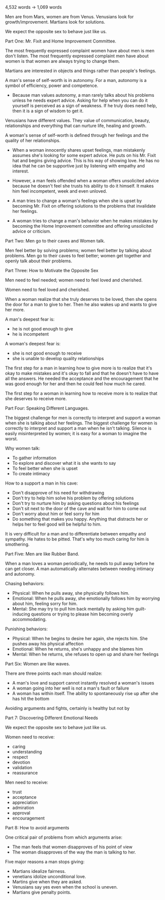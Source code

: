 4,532 words -> 1,069 words




Men are from Mars, women are from Venus. Venusians look for growth/improvement. Martians look for solutions.

We expect the opposite sex to behave just like us.





Part One: Mr. Fixit and Home Improvement Committee.


The most frequently expressed complaint women have about men is men don't listen. The most frequently expressed complaint men have about women is that women are always trying to change them.




Martians are interested in objects and things rather than people's feelings.

A man's sense of self-worth is in autonomy. For a man, autonomy is a symbol of efficiency, power and competence.

- Because man values autonomy, a man rarely talks about his problems unless he needs expert advice. Asking for help when you can do it yourself is perceived as a sign of weakness. If he truly does need help, then it is a sign of wisdom to get it.




Venusians have different values. They value of communication, beauty, relationships and everything that can nurture life, healing and growth.

A woman's sense of self-worth is defined through her feelings and the quality of her relationships.





- When a woman innocently shares upset feelings, man mistakenly assumes she's looking for some expert advice. He puts on his Mr. Fixit hat and begins giving advice. This is his way of showing love. He has no idea that he can be supportive just by listening with empathy and interest.



- However, a man feels offended when a woman offers unsolicited advice because he doesn't feel she trusts his ability to do it himself. It makes him feel incompetent, week and even unloved.




- A man tries to change a woman's feelings when she is upset by becoming Mr. Fixit on offering solutions to the problems that invalidate her feelings.
- A woman tries to change a man's behavior when he makes mistakes by becoming the Home Improvement committee and offering unsolicited advice or criticism.











Part Two: Men go to their caves and Women talk.

Men feel better by solving problems; women feel better by talking about problems. Men go to their caves to feel better; women get together and openly talk about their problems. 










Part Three: How to Motivate the Opposite Sex

Men need to feel needed; women need to feel loved and cherished.

Women need to feel loved and cherished.

When a woman realize that she truly deserves to be loved, then she opens the door for a man to give to her. Then he also wakes up and wants to give her more.


A man's deepest fear is:
- he is not good enough to give
- he is incompetent

A woman's deepest fear is:
- she is not good enough to receive
- she is unable to develop quality relationships


The first step for a man in learning how to give more is to realize that it's okay to make mistakes and it's okay to fall and that he doesn't have to have all the answers. He needed the acceptance and the encouragement that he was good enough for her and then he could feel how much he cared.

The first step for a woman in learning how to receive more is to realize that she deserves to receive more.






Part Four: Speaking Different Languages.


The biggest challenge for men is correctly to interpret and support a woman when she is talking about her feelings. The biggest challenge for women is correctly to interpret and support a man when he isn't talking. Silence is easily misinterpreted by women; it is easy for a woman to imagine the worst.


Why women talk:
- To gather information
- To explore and discover what it is she wants to say
- To feel better when she is upset
- To create intimacy


How to a support a man in his cave:
- Don't disapprove of his need for withdrawing
- Don't try to help him solve his problem by offering solutions
- Don't try to nurture him by asking questions about his feelings
- Don't sit next to the door of the cave and wait for him to come out
- Don't worry about him or feel sorry for him
- Do something that makes you happy. Anything that distracts her or helps her to feel good will be helpful to him.


It is very difficult for a man and to differentiate between empathy and sympathy. He hates to be pitted. That's why too much caring for him is smothering.






Part Five: Men are like Rubber Band.

When a man loves a woman periodically, he needs to pull away before he can get closer. A man automatically alternates between needing intimacy and autonomy. 

Chasing behaviors:
- Physical: When he pulls away, she physically follows him.
- Emotional: When he pulls away, she emotionally follows him by worrying about him, feeling sorry for him.
- Mental: She may try to pull him back mentally by asking him guilt-inducing questions or trying to please him becoming overly accommodating.

Punishing behaviors:
- Physical: When he begins to desire her again, she rejects him. She pushes away his physical affection
- Emotional: When he returns, she's unhappy and she blames him
- Mental: When he returns, she refuses to open up and share her feelings







Part Six: Women are like waves.

There are three points each man should realize:
- A man's love and support cannot instantly resolved a woman's issues
- A woman going into her well is not a man's fault or failure
- A woman has within itself. The ability to spontaneously rise up after she has hit the bottom

Avoiding arguments and fights, certainly is healthy but not by 






Part 7: Discovering Different Emotional Needs

We expect the opposite sex to behave just like us.

Women need to receive:
- caring
- understanding
- respect
- devotion
- validation
- reassurance

Men need to receive:
- trust
- acceptance
- appreciation
- admiration
- approval
- encouragement







Part 8: How to avoid arguments

One critical pair of problems from which arguments arise:
- The man feels that women disapproves of his point of view
- The woman disapproves of the way the man is talking to her.


Five major reasons a man stops giving:
- Martians idealize fairness.
- venetians idolize unconditional love.
- Martins give when they are asked.
- Venusians say yes even when the school is uneven.
- Martians give penalty points.